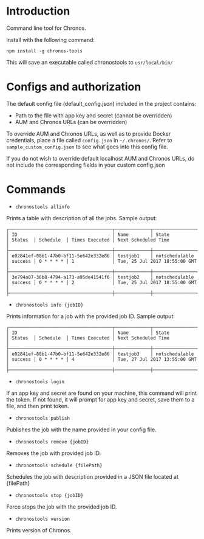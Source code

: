 # Introduction
Command line tool for Chronos.

Install with the following command:
```
npm install -g chronos-tools
```
This will save an executable called chronostools to ```usr/local/bin/```

# Configs and authorization
The default config file (default_config.json) included in the project contains:
* Path to the file with app key and secret (cannot be overridden)
* AUM and Chronos URLs (can be overridden)

To override AUM and Chronos URLs, as well as to provide Docker credentials, place a file called ```config.json``` in ```~/.chronos/```. Refer to ```sample_custom_config.json``` to see what goes into this config file.

If you do not wish to override default localhost AUM and Chronos URLs, do not include the corresponding fields in your custom config.json

# Commands
* ```chronostools allinfo```

Prints a table with description of all the jobs. Sample output:
```
┌──────────────────────────────────────┬─────────────┬────────────────┬─────────┬───────────┬────────────────┬───────────────────────────────┐
│ ID                                   │ Name        │ State          │ Status  │ Schedule  │ Times Executed │ Next Scheduled Time           │
├──────────────────────────────────────┼─────────────┼────────────────┼─────────┼───────────┼────────────────┼───────────────────────────────┤
│ e02841ef-88b1-47b0-bf11-5e642e332e86 │ testjob1    │ notschedulable │ success │ 0 * * * * │ 1              │ Tue, 25 Jul 2017 18:55:00 GMT │
├──────────────────────────────────────┼─────────────┼────────────────┼─────────┼───────────┼────────────────┼───────────────────────────────┤
│ 3e794a07-36b8-4794-a173-a95de41541f6 │ testjob2    │ notschedulable │ success │ 0 * * * * │ 2              │ Tue, 25 Jul 2017 18:55:00 GMT │
├──────────────────────────────────────┼─────────────┼────────────────┼─────────┼───────────┼────────────────┼───────────────────────────────┤
```

* ```chronostools info {jobID}```

Prints information for a job with the provided job ID. Sample output:
```
┌──────────────────────────────────────┬─────────────┬────────────────┬─────────┬───────────┬────────────────┬───────────────────────────────┐
│ ID                                   │ Name        │ State          │ Status  │ Schedule  │ Times Executed │ Next Scheduled Time           │
├──────────────────────────────────────┼─────────────┼────────────────┼─────────┼───────────┼────────────────┼───────────────────────────────┤
│ e02841ef-88b1-47b0-bf11-5e642e332e86 │ testjob3    │ notschedulable │ success │ 0 * * * * │ 4              │ Tue, 27 Jul 2017 13:55:00 GMT │
├──────────────────────────────────────┼─────────────┼────────────────┼─────────┼───────────┼────────────────┼───────────────────────────────┤
```

* ```chronostools login```

If an app key and secret are found on your machine, this command will print the token. If not found, it will prompt for app key and secret, save them
to a file, and then print token.

* ```chronostools publish```

Publishes the job with the name provided in your config file.

* ```chronostools remove {jobID}```

Removes the job with provided job ID.

* ```chronostools schedule {filePath}```

Schedules the job with description provided in a JSON file located at {filePath}

* ```chronostools stop {jobID}```

Force stops the job with the provided job ID.

* ```chronostools version```

Prints version of Chronos.
